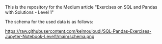 This is the repository for the Medium article "Exercises on SQL and Pandas with Solutions - Level 1"

The schema for the used data is as follows:

https://raw.githubusercontent.com/kelmouloudi/SQL-Pandas-Exercises-Jupyter-Notebook-Level1/main/schema.png
